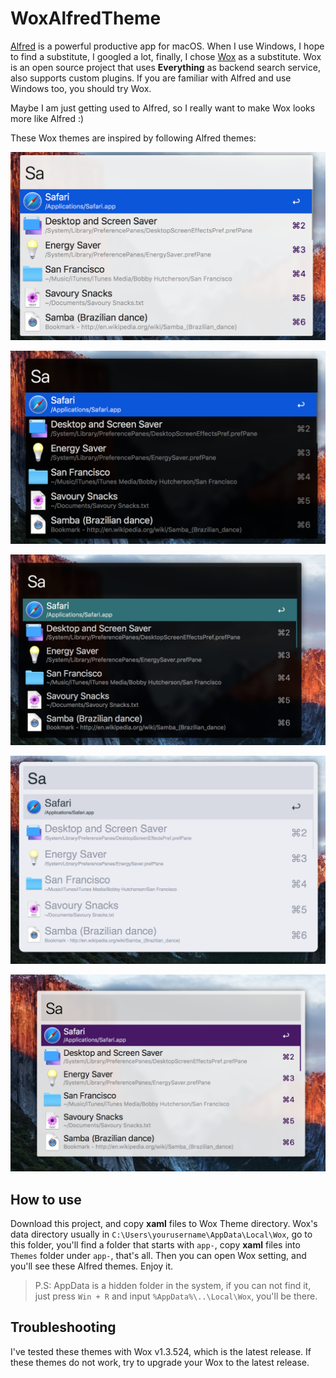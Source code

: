 # WoxAlfredTheme
[Alfred](https://www.alfredapp.com) is a powerful productive app for macOS. When I use Windows, I hope to find a substitute, I googled a lot, finally, I chose [Wox](http://www.wox.one) as a substitute. Wox is an open source project that uses **Everything** as backend search service, also supports custom plugins. If you are familiar with Alfred and use Windows too, you should try Wox.

Maybe I am just getting used to Alfred, so I really want to make Wox looks more like Alfred :)

These Wox themes are inspired by following Alfred themes:

![AlfredMacOS](./AlfredMacOS.png)

![AlfredDark](./AlfredDark.png)

![AlfredDark2](./AlfredDark2.png)

![AlfredGray](./AlfredGray.png)

![AlfredPurple](./AlfredPurple.png)

## How to use
Download this project, and copy **xaml** files to Wox Theme directory. Wox's data directory usually in `C:\Users\yourusername\AppData\Local\Wox`, go to this folder, you'll find a folder that starts with `app-`, copy **xaml** files into `Themes` folder under `app-`, that's all. Then you can open Wox setting, and you'll see these Alfred themes. Enjoy it.

> P.S: AppData is a hidden folder in the system, if you can not find it, just press `Win + R` and input `%AppData%\..\Local\Wox`, you'll be there.

## Troubleshooting
I've tested these themes with Wox v1.3.524, which is the latest release. If these themes do not work, try to upgrade your Wox to the latest release.
